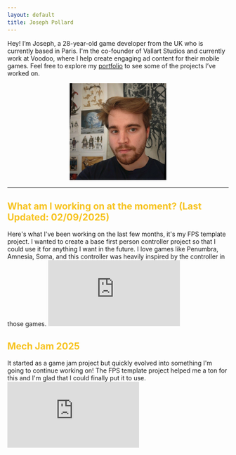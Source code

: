 ```yaml
---
layout: default
title: Joseph Pollard
---
```


Hey!
I’m Joseph, a 28-year-old game developer from the UK who is currently based in Paris. I'm the co-founder of Vallart Studios and currently work at Voodoo, where I help create engaging ad content for their mobile games.
Feel free to explore my [portfolio](./portfolio) to see some of the projects I’ve worked on.

<p align="center">
  <img src="assets/images/me!.jpg" alt="Photo of Joseph" width="220" height="220">
</p>

---

<h2 style="color: #f7c31f;">What am I working on at the moment? (Last Updated: 02/09/2025)</h2>
Here's what I've been working on the last few months, it's my FPS template project. I wanted to create a base first person controller project so that I could use it for anything I want in the future.
I love games like Penumbra, Amnesia, Soma, and this controller was heavily inspired by the controller in those games.

<iframe src="https://www.youtube.com/embed/HMPIxtsN5EQ" frameborder="0" allowfullscreen></iframe>

<h2 style="color: #f7c31f;">Mech Jam 2025</h2>
It started as a game jam project but quickly evolved into something I'm going to continue working on! 
The FPS template project helped me a ton for this and I'm glad that I could finally put it to use.

<iframe src="https://www.youtube.com/embed/J6Y_TKeefNk" frameborder="0" allowfullscreen></iframe>


